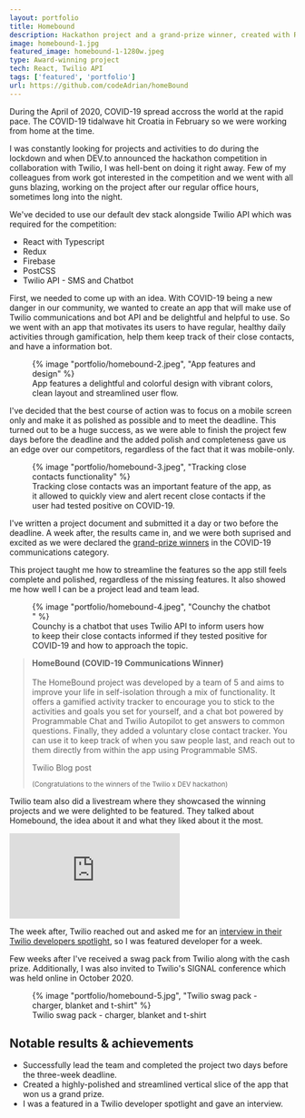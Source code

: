 ```yaml
---
layout: portfolio
title: Homebound
description: Hackathon project and a grand-prize winner, created with React, Firebase and Twilio API in three weeks by a team of five. This project was challenging for me not because of the three-week deadline and the tech required to create it, it was challenging because I was both a team lead and a lead developer on this project.
image: homebound-1.jpg
featured_image: homebound-1-1280w.jpeg
type: Award-winning project
tech: React, Twilio API
tags: ['featured', 'portfolio']
url: https://github.com/codeAdrian/homeBound
---
```


During the April of 2020, COVID-19 spread accross the world at the rapid pace. The COVID-19 tidalwave hit Croatia in February so we were working from home at the time.

I was constantly looking for projects and activities to do during the lockdown and when DEV.to announced the hackathon competition in collaboration with Twilio, I was hell-bent on doing it right away. Few of my colleagues from work got interested in the competition and we went with all guns blazing, working on the project after our regular office hours, sometimes long into the night.

We've decided to use our default dev stack alongside Twilio API which was required for the competition:

* React with Typescript
* Redux
* Firebase
* PostCSS
* Twilio API - SMS and Chatbot

First, we needed to come up with an idea. With COVID-19 being a new danger in our community, we wanted to create an app that will make use of Twilio communications and bot API and be delightful and helpful to use. So we went with an app that motivates its users to have regular, healthy daily activities through gamification, help them keep track of their close contacts, and have a information bot.

<figure>
{% image "portfolio/homebound-2.jpeg", "App features and design" %}
<figcaption>
App features a delightful and colorful design with vibrant colors, clean layout and streamlined user flow.
</figcaption>
</figure>

I've decided that the best course of action was to focus on a mobile screen only and make it as polished as possible and to meet the deadline. This turned out to be a huge success, as we were able to finish the project few days before the deadline and the added polish and completeness gave us an edge over our competitors, regardless of the fact that it was mobile-only.

<figure>
{% image "portfolio/homebound-3.jpeg", "Tracking close contacts functionality" %}
<figcaption>
Tracking close contacts was an important feature of the app, as it allowed to quickly view and alert recent close contacts if the user had tested positive on COVID-19.
</figcaption>
</figure>

I've written a project document and submitted it a day or two before the deadline. A week after, the results came in, and we were both suprised and excited as we were declared the <a href="https://www.twilio.com/blog/announcing-dev-hack-winners-april#:~:text=homebound" target="_blank" rel="noopener noreferrer">grand-prize winners</a> in the COVID-19 communications category.

This project taught me how to streamline the features so the app still feels complete and polished, regardless of the missing features. It also showed me how well I can be a project lead and team lead.

<figure>
{% image "portfolio/homebound-4.jpeg", "Counchy the chatbot " %}
<figcaption>
Counchy is a chatbot that uses Twilio API to inform users how to keep their close contacts informed if they tested positive for COVID-19 and how to approach the topic.
</figcaption>
</figure>

<blockquote>
<strong>HomeBound (COVID-19 Communications Winner)</strong><br /><br /> The HomeBound project was developed by a team of 5 and aims to improve your life in self-isolation through a mix of functionality. It offers a gamified activity tracker to encourage you to stick to the activities and goals you set for yourself, and a chat bot powered by Programmable Chat and Twilio Autopilot to get answers to common questions. Finally, they added a voluntary close contact tracker. You can use it to keep track of when you saw people last, and reach out to them directly from within the app using Programmable SMS.
<div>
<p>Twilio Blog post</p>
<small>(Congratulations to the winners of the Twilio x DEV hackathon)</small>
</div>
</blockquote>

Twilio team also did a livestream where they showcased the winning projects and we were delighted to be featured. They talked about Homebound, the idea about it and what they liked about it the most.

<div class="video-wrapper">
<iframe loading="lazy" src="https://www.youtube-nocookie.com/embed/AAZdOylfqHs" frameborder="0" allow="accelerometer; autoplay; encrypted-media; gyroscope; picture-in-picture" allowfullscreen=""></iframe>
</div>

The week after, Twilio reached out and asked me for an <a href="https://www.twilio.com/blog/developers-build-new-normal-adrian-bece" target="_blank" rel="noopener noreferrer"> interview in their Twilio developers spotlight</a>, so I was featured developer for a week.

Few weeks after I've received a swag pack from Twilio along with the cash prize. Additionally, I was also invited to Twilio's SIGNAL conference which was held online in October 2020.

<figure>
{% image "portfolio/homebound-5.jpg", "Twilio swag pack - charger, blanket and t-shirt" %}
<figcaption>
Twilio swag pack - charger, blanket and t-shirt
</figcaption>
</figure>

<aside>
<h2>Notable results &amp; achievements</h2>
<ul>
<li>Successfully lead the team and completed the project two days before the three-week deadline.</li>
<li>Created a highly-polished and streamlined vertical slice of the app that won us a grand prize.</li>
<li>I was a featured in a Twilio developer spotlight and gave an interview.</li>
</ul>
</aside>
